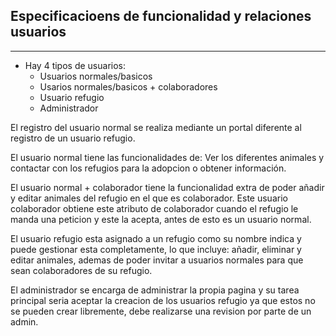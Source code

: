 ## Especificacioens de funcionalidad y relaciones usuarios

---

- Hay 4 tipos de usuarios:
  - Usuarios normales/basicos
  - Usarios normales/basicos + colaboradores
  - Usuario refugio
  - Administrador

El registro del usuario normal se realiza mediante un portal diferente al registro de un usuario refugio.

El usuario normal tiene las funcionalidades de: Ver los diferentes animales y contactar con los refugios para la adopcion o obtener información.

El usuario normal + colaborador tiene la funcionalidad extra de poder añadir y editar animales del refugio en el que es colaborador.
Este usuario colaborador obtiene este atributo de colaborador cuando el refugio le manda una peticion y este la acepta, antes de esto es un usuario normal.

El usuario refugio esta asignado a un refugio como su nombre indica y puede gestionar esta completamente, lo que incluye: añadir, eliminar y editar animales, ademas de poder invitar a usuarios normales para que sean colaboradores de su refugio.

El administrador se encarga de administrar la propia pagina y su tarea principal seria aceptar la creacion de los usuarios refugio ya que estos no se pueden crear libremente, debe realizarse una revision por parte de un admin.
